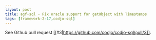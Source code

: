 ```yaml
---
layout: post
title: agf-sql - Fix oracle support for getObject with Timestamps
tags: [framework-2-17,codjo-sql]
---
```

See Github pull request [[#3|https://github.com/codjo/codjo-sql/pull/3]].
